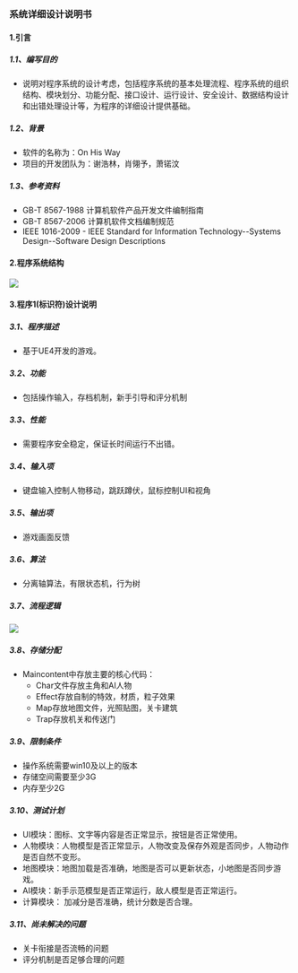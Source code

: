 ### 系统详细设计说明书
#### 1.引言
##### 1.1、编写目的
* 说明对程序系统的设计考虑，包括程序系统的基本处理流程、程序系统的组织结构、模块划分、功能分配、接口设计、运行设计、安全设计、数据结构设计和出错处理设计等，为程序的详细设计提供基础。
##### 1.2、背景
* 软件的名称为：On His Way
* 项目的开发团队为：谢浩林，肖翎予，萧锘汶
##### 1.3、参考资料
* GB-T 8567-1988 计算机软件产品开发文件编制指南
* GB-T 8567-2006 计算机软件文档编制规范
* IEEE 1016-2009 - IEEE Standard for Information Technology--Systems Design--Software Design Descriptions
#### 2.程序系统结构 
![](https://github.com/SoftwareEngineeringCourse/SoftWareEngineeringReport/blob/main/Week9/%E7%BB%84%E4%BB%B6%E5%9B%BE.drawio)
#### 3.程序1(标识符)设计说明
##### 3.1、程序描述
* 基于UE4开发的游戏。
##### 3.2、功能
* 包括操作输入，存档机制，新手引导和评分机制
##### 3.3、性能
* 需要程序安全稳定，保证长时间运行不出错。
##### 3.4、输入项
* 键盘输入控制人物移动，跳跃蹲伏，鼠标控制UI和视角
##### 3.5、输出项
* 游戏画面反馈
##### 3.6、算法
* 分离轴算法，有限状态机，行为树
##### 3.7、流程逻辑

![](https://github.com/SoftwareEngineeringCourse/SoftWareEngineeringReport/blob/main/Week9/%E6%B4%BB%E5%8A%A8%E5%9B%BE.drawio)

##### 3.8、存储分配
* Maincontent中存放主要的核心代码：
	* Char文件存放主角和AI人物
	* Effect存放自制的特效，材质，粒子效果
	* Map存放地图文件，光照贴图，关卡建筑
	* Trap存放机关和传送门

##### 3.9、限制条件
* 操作系统需要win10及以上的版本
* 存储空间需要至少3G
* 内存至少2G
##### 3.10、测试计划
* UI模块：图标、文字等内容是否正常显示，按钮是否正常使用。
* 人物模块：人物模型是否正常显示，人物改变及保存外观是否同步，人物动作是否自然不变形。
* 地图模块：地图加载是否准确，地图是否可以更新状态，小地图是否同步游戏。
* AI模块：新手示范模型是否正常运行，敌人模型是否正常运行。
* 计算模块： 加减分是否准确，统计分数是否合理。

##### 3.11、尚未解决的问题
* 关卡衔接是否流畅的问题
* 评分机制是否足够合理的问题